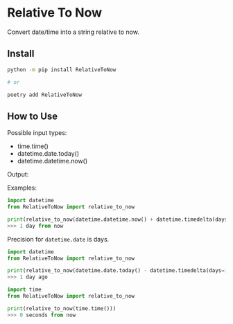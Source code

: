 # Relative To Now

Convert date/time into a string relative to now.

## Install

```sh
python -m pip install RelativeToNow

# or

poetry add RelativeToNow
```

## How to Use

Possible input types:
* time.time()
* datetime.date.today()
* datetime.datetime.now()

Output:
    <int> <unit> <text>

Examples:
```python
import datetime
from RelativeToNow import relative_to_now

print(relative_to_now(datetime.datetime.now() + datetime.timedelta(days=1)))
>>> 1 day from now
```

Precision for `datetime.date` is days.
```python
import datetime
from RelativeToNow import relative_to_now

print(relative_to_now(datetime.date.today() - datetime.timedelta(days=1)))
>>> 1 day ago
```

```python
import time
from RelativeToNow import relative_to_now

print(relative_to_now(time.time()))
>>> 0 seconds from now
```